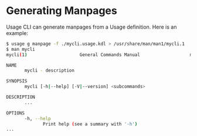# Generating Manpages

Usage CLI can generate manpages from a Usage definition. Here is an example:

```bash
$ usage g manpage -f ./mycli.usage.kdl > /usr/share/man/man1/mycli.1
$ man mycli
mycli(1)                    General Commands Manual                   mycli(1)

NAME
       mycli - description

SYNOPSIS
       mycli [-h|--help] [-V|--version] <subcommands>

DESCRIPTION
       ...

OPTIONS
       -h, --help
              Print help (see a summary with '-h')
...
```
